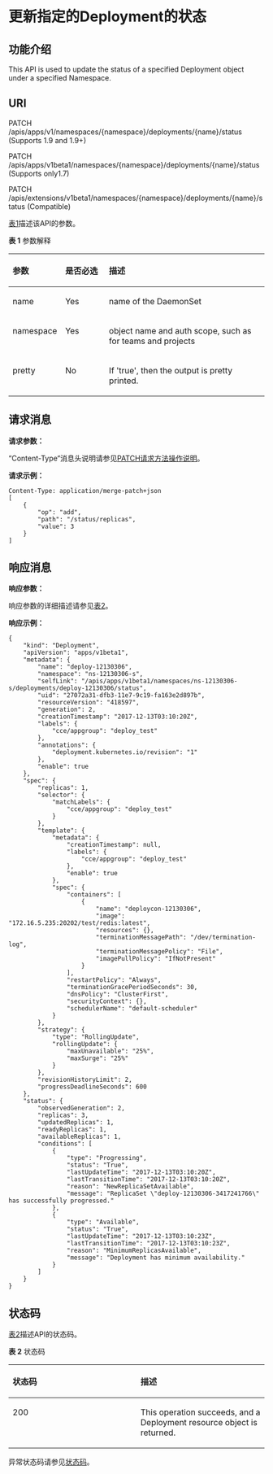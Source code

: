 # 更新指定的Deployment的状态<a name="cce_02_0130"></a>

## 功能介绍<a name="section49067544"></a>

This API is used to update the status of a specified Deployment object under a specified Namespace.

## URI<a name="section38954717"></a>

PATCH /apis/apps/v1/namespaces/\{namespace\}/deployments/\{name\}/status \(Supports 1.9 and 1.9+\)

PATCH /apis/apps/v1beta1/namespaces/\{namespace\}/deployments/\{name\}/status \(Supports only1.7\)

PATCH /apis/extensions/v1beta1/namespaces/\{namespace\}/deployments/\{name\}/status \(Compatible\)

[表1](#d0e37132)描述该API的参数。

**表 1**  参数解释

<a name="d0e37132"></a>
<table><thead align="left"><tr id="row55592481"><th class="cellrowborder" valign="top" width="20.200000000000003%" id="mcps1.2.4.1.1"><p id="p65652297517"><a name="p65652297517"></a><a name="p65652297517"></a>参数</p>
</th>
<th class="cellrowborder" valign="top" width="17.169999999999998%" id="mcps1.2.4.1.2"><p id="p165661629135114"><a name="p165661629135114"></a><a name="p165661629135114"></a>是否必选</p>
</th>
<th class="cellrowborder" valign="top" width="62.629999999999995%" id="mcps1.2.4.1.3"><p id="p14567629115114"><a name="p14567629115114"></a><a name="p14567629115114"></a>描述</p>
</th>
</tr>
</thead>
<tbody><tr id="row6885624"><td class="cellrowborder" valign="top" width="20.200000000000003%" headers="mcps1.2.4.1.1 "><p id="p20864651"><a name="p20864651"></a><a name="p20864651"></a>name</p>
</td>
<td class="cellrowborder" valign="top" width="17.169999999999998%" headers="mcps1.2.4.1.2 "><p id="p12315142"><a name="p12315142"></a><a name="p12315142"></a>Yes</p>
</td>
<td class="cellrowborder" valign="top" width="62.629999999999995%" headers="mcps1.2.4.1.3 "><p id="p58002450"><a name="p58002450"></a><a name="p58002450"></a>name of the DaemonSet</p>
</td>
</tr>
<tr id="row52260006"><td class="cellrowborder" valign="top" width="20.200000000000003%" headers="mcps1.2.4.1.1 "><p id="p5202061"><a name="p5202061"></a><a name="p5202061"></a>namespace</p>
</td>
<td class="cellrowborder" valign="top" width="17.169999999999998%" headers="mcps1.2.4.1.2 "><p id="p18713817"><a name="p18713817"></a><a name="p18713817"></a>Yes</p>
</td>
<td class="cellrowborder" valign="top" width="62.629999999999995%" headers="mcps1.2.4.1.3 "><p id="p39424242"><a name="p39424242"></a><a name="p39424242"></a>object name and auth scope, such as for teams and projects</p>
</td>
</tr>
<tr id="row19273863"><td class="cellrowborder" valign="top" width="20.200000000000003%" headers="mcps1.2.4.1.1 "><p id="p17679037"><a name="p17679037"></a><a name="p17679037"></a>pretty</p>
</td>
<td class="cellrowborder" valign="top" width="17.169999999999998%" headers="mcps1.2.4.1.2 "><p id="p22715892"><a name="p22715892"></a><a name="p22715892"></a>No</p>
</td>
<td class="cellrowborder" valign="top" width="62.629999999999995%" headers="mcps1.2.4.1.3 "><p id="p28047955"><a name="p28047955"></a><a name="p28047955"></a>If 'true', then the output is pretty printed.</p>
</td>
</tr>
</tbody>
</table>

## 请求消息<a name="section15048140"></a>

**请求参数：**

“Content-Type“消息头说明请参见[PATCH请求方法操作说明](PATCH请求方法操作说明.md)。

**请求示例：**

```
Content-Type: application/merge-patch+json 
[
    {
        "op": "add",
        "path": "/status/replicas",
        "value": 3
    }
]
```

## 响应消息<a name="section1215532"></a>

**响应参数：**

响应参数的详细描述请参见[表2](创建Deployment.md#table12862324102610)。

**响应示例：**

```
{
    "kind": "Deployment",
    "apiVersion": "apps/v1beta1",
    "metadata": {
        "name": "deploy-12130306",
        "namespace": "ns-12130306-s",
        "selfLink": "/apis/apps/v1beta1/namespaces/ns-12130306-s/deployments/deploy-12130306/status",
        "uid": "27072a31-dfb3-11e7-9c19-fa163e2d897b",
        "resourceVersion": "418597",
        "generation": 2,
        "creationTimestamp": "2017-12-13T03:10:20Z",
        "labels": {
            "cce/appgroup": "deploy_test"
        },
        "annotations": {
            "deployment.kubernetes.io/revision": "1"
        },
        "enable": true
    },
    "spec": {
        "replicas": 1,
        "selector": {
            "matchLabels": {
                "cce/appgroup": "deploy_test"
            }
        },
        "template": {
            "metadata": {
                "creationTimestamp": null,
                "labels": {
                    "cce/appgroup": "deploy_test"
                },
                "enable": true
            },
            "spec": {
                "containers": [
                    {
                        "name": "deploycon-12130306",
                        "image": "172.16.5.235:20202/test/redis:latest",
                        "resources": {},
                        "terminationMessagePath": "/dev/termination-log",
                        "terminationMessagePolicy": "File",
                        "imagePullPolicy": "IfNotPresent"
                    }
                ],
                "restartPolicy": "Always",
                "terminationGracePeriodSeconds": 30,
                "dnsPolicy": "ClusterFirst",
                "securityContext": {},
                "schedulerName": "default-scheduler"
            }
        },
        "strategy": {
            "type": "RollingUpdate",
            "rollingUpdate": {
                "maxUnavailable": "25%",
                "maxSurge": "25%"
            }
        },
        "revisionHistoryLimit": 2,
        "progressDeadlineSeconds": 600
    },
    "status": {
        "observedGeneration": 2,
        "replicas": 3,
        "updatedReplicas": 1,
        "readyReplicas": 1,
        "availableReplicas": 1,
        "conditions": [
            {
                "type": "Progressing",
                "status": "True",
                "lastUpdateTime": "2017-12-13T03:10:20Z",
                "lastTransitionTime": "2017-12-13T03:10:20Z",
                "reason": "NewReplicaSetAvailable",
                "message": "ReplicaSet \"deploy-12130306-3417241766\" has successfully progressed."
            },
            {
                "type": "Available",
                "status": "True",
                "lastUpdateTime": "2017-12-13T03:10:23Z",
                "lastTransitionTime": "2017-12-13T03:10:23Z",
                "reason": "MinimumReplicasAvailable",
                "message": "Deployment has minimum availability."
            }
        ]
    }
}
```

## 状态码<a name="section10939791"></a>

[表2](#d0e37225)描述API的状态码。

**表 2**  状态码

<a name="d0e37225"></a>
<table><thead align="left"><tr id="row57629356"><th class="cellrowborder" valign="top" width="50%" id="mcps1.2.3.1.1"><p id="p37466265"><a name="p37466265"></a><a name="p37466265"></a>状态码</p>
</th>
<th class="cellrowborder" valign="top" width="50%" id="mcps1.2.3.1.2"><p id="p14868643"><a name="p14868643"></a><a name="p14868643"></a>描述</p>
</th>
</tr>
</thead>
<tbody><tr id="row63509425"><td class="cellrowborder" valign="top" width="50%" headers="mcps1.2.3.1.1 "><p id="p43989804"><a name="p43989804"></a><a name="p43989804"></a>200</p>
</td>
<td class="cellrowborder" valign="top" width="50%" headers="mcps1.2.3.1.2 "><p id="p6404347"><a name="p6404347"></a><a name="p6404347"></a>This operation succeeds, and a Deployment resource object is returned.</p>
</td>
</tr>
</tbody>
</table>

异常状态码请参见[状态码](状态码.md)。

